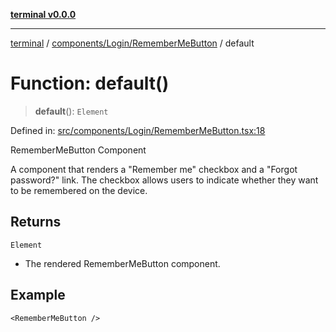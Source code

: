 [**terminal v0.0.0**](../../../../README.md)

***

[terminal](../../../../README.md) / [components/Login/RememberMeButton](../README.md) / default

# Function: default()

> **default**(): `Element`

Defined in: [src/components/Login/RememberMeButton.tsx:18](https://github.com/FlaviusAugustus/TERMINAL/blob/258124fac8603be0937ac71a9a4235f9a6b6ea30/Client/src/components/Login/RememberMeButton.tsx#L18)

RememberMeButton Component

A component that renders a "Remember me" checkbox and a "Forgot password?" link.
The checkbox allows users to indicate whether they want to be remembered on the device.

## Returns

`Element`

- The rendered RememberMeButton component.

## Example

```tsx
<RememberMeButton />
```
